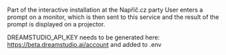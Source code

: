 Part of the interactive installation at the Napříč.cz party
User enters a prompt on a monitor, which is then sent to this service and the result of the prompt is displayed on a projector.

DREAMSTUDIO_API_KEY needs to be generated here: https://beta.dreamstudio.ai/account and added to .env